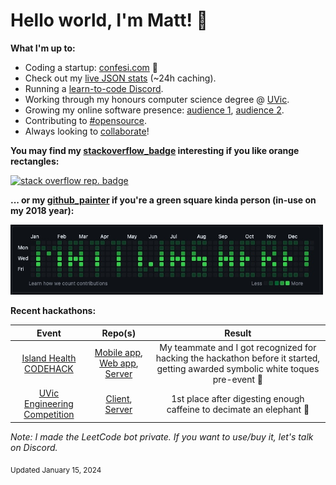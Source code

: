 # Hello world, I'm Matt! 👋
**What I'm up to:**
- Coding a startup: [confesi.com](https://confesi.com) 🚀
- Check out my [live JSON stats](https://matthewtrent.me/stats) (~24h caching).
- Running a [learn-to-code Discord](https://discord.gg/cWHnQFSfMy).
- Working through my honours computer science degree @ [UVic](https://www.uvic.ca/).
- Growing my online software presence: [audience 1](https://www.instagram.com/comicalcoder/), [audience 2](https://www.instagram.com/nerds_coding/).
- Contributing to [#opensource](https://pub.dev/publishers/matthewtrent.me/packages).
- Always looking to [collaborate](mailto:me@matthewtrent.me?subject=Howdy)!

**You may find my [stackoverflow_badge](https://github.com/mattrltrent/stackoverflow_badge) interesting if you like orange rectangles:**

<a href="https://stackoverflow-badge.herokuapp.com"><img width=280px alt="stack overflow rep. badge" src="https://stackoverflow-badge.herokuapp.com/stackoverflow?username=13029516&period=year"></a> 

**... or my [github_painter](https://github.com/mattrltrent/github_painter) if you're a green square kinda person (in-use on my 2018 year):**

<img src="ex_1.JPG" width="500px" height="auto" style="display: inline"/>

**Recent hackathons:**

| Event        | Repo(s)           | Result  |
| :-------------: |:-------------:| :-----:|
| [Island Health CODEHACK](https://www.islandhealth.ca)     | [Mobile app](https://github.com/mattrltrent/code_hack_2023_client), [Web app](https://github.com/julhoang/code_hack_patient_app), [Server](https://github.com/mattrltrent/code_hack_2023_server) | My teammate and I got recognized for hacking the hackathon before it started, getting awarded symbolic white toques pre-event 👻 |
| [UVic Engineering Competition](https://onlineacademiccommunity.uvic.ca/ess/university-of-victoria-engineering-competition/)      | [Client](https://github.com/mattrltrent/eng_comp_client), [Server](https://github.com/mattrltrent/eng_comp_server)      |   1st place after digesting enough caffeine to decimate an elephant 🥇 |


*Note: I made the LeetCode bot private. If you want to use/buy it, let's talk on Discord.*

<sub>Updated January 15, 2024</sub>
